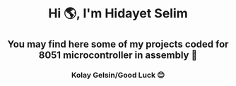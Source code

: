 <h1 align="center">Hi 🌎, I'm Hidayet Selim </h1>
<h2 align="center">You may find here some of my projects coded for 8051 microcontroller in assembly 🚀</h2>
<h3 align="center">Kolay Gelsin/Good Luck 😊 </h3>
